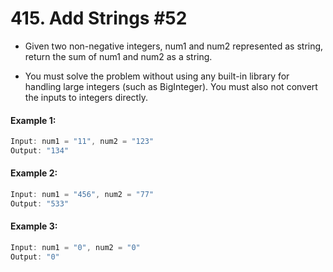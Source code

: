 # 415. Add Strings #52


- Given two non-negative integers, num1 and num2 represented as string, return the sum of num1 and num2 as a string.

- You must solve the problem without using any built-in library for handling large integers (such as BigInteger). You must also not convert the inputs to integers directly.


#### Example 1:

``` js
Input: num1 = "11", num2 = "123"
Output: "134"
```

#### Example 2:

``` js
Input: num1 = "456", num2 = "77"
Output: "533"
```
#### Example 3:

``` js
Input: num1 = "0", num2 = "0"
Output: "0"
```